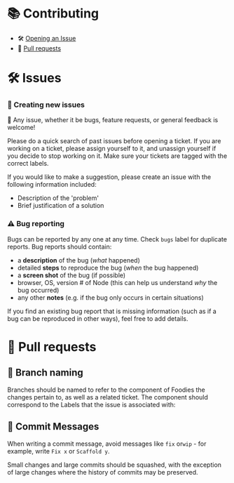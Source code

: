 # 📚 Contributing
- 🛠 [Opening an Issue](#issues)
- 🔀 [Pull requests](#Pull-requests)


# 🛠 Issues
### 📝 Creating new issues

🎉 Any issue, whether it be bugs, feature requests, or general feedback is welcome!

Please do a quick search of past issues before opening a ticket. If you are working on a ticket, please assign yourself to it, and unassign yourself if you decide to stop working on it. Make sure your tickets are tagged with the correct labels.

If you would like to make a suggestion, please create an issue with the following information included:
- Description of the 'problem'
- Brief justification of a solution

### ⚠ Bug reporting

Bugs can be reported by any one at any time. Check `bugs` label for duplicate reports.  Bug reports should contain:
- a **description** of the bug (*what* happened)
- detailed **steps** to reproduce the bug (*when* the bug happened)
- a **screen shot** of the bug (if possible)
- browser, OS, version # of Node (this can help us understand *why* the bug occurred)
- any other **notes** (e.g. if the bug only occurs in certain situations)

If you find an existing bug report that is missing information (such as if a bug can be reproduced in other ways), feel free to add details.

<!-- #### Example bug report -->
<!-- - TODO: Add an example bug report -->

# 🔀 Pull requests
## 🌿 Branch naming

Branches should be named to refer to the component of Foodies the changes pertain to, as well as a related ticket. The component should correspond to the Labels that the issue is associated with:

<!--  `TODO: Component/Example-Branch` -->

## 💬 Commit Messages
When writing a commit message, avoid messages like `fix` or`wip` - for example, write `Fix x` or `Scaffold y`.

Small changes and large commits should be squashed, with the exception of large changes where the history of commits may be preserved.


<!-- # Setup

`TODO: Set up (once our code base is more complete)` -->

<!-- # Code style -->
